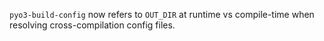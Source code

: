 `pyo3-build-config` now refers to `OUT_DIR` at runtime vs compile-time when
resolving cross-compilation config files.
